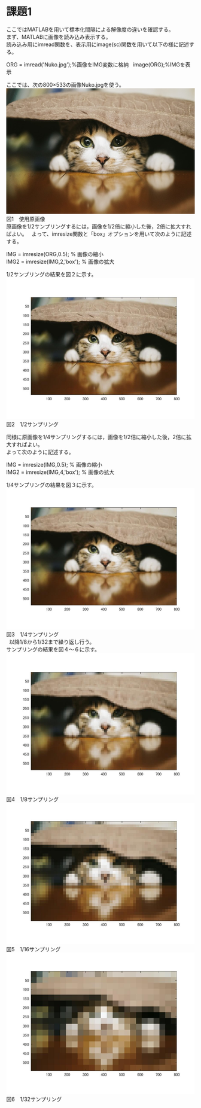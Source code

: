 # 課題1  
ここではMATLABを用いて標本化間隔による解像度の違いを確認する。  
まず、MATLABに画像を読み込み表示する。  
読み込み用にimread関数を、表示用にimage(sc)関数を用いて以下の様に記述する。  
  
ORG = imread('Nuko.jpg');%画像をIMG変数に格納  
image(ORG);%IMGを表示  
  
ここでは、次の800×533の画像Nuko.jpgを使う。  
![Alt text](MATLAB/Nuko.jpg)  
図1　使用原画像  
原画像を1/2サンプリングするには，画像を1/2倍に縮小した後，2倍に拡大すればよい。  
よって、imresize関数と「box」オプションを用いて次のように記述する。  
  
IMG = imresize(ORG,0.5); % 画像の縮小  
IMG2 = imresize(IMG,2,'box'); % 画像の拡大  
  
1/2サンプリングの結果を図２に示す。  
![Alt text](MATLAB/kadai1/Nuko1.jpg)  
図2　1/2サンプリング  
  
同様に原画像を1/4サンプリングするには，画像を1/2倍に縮小した後，2倍に拡大すればよい。  
よって次のように記述する。  　
  
IMG = imresize(IMG,0.5); % 画像の縮小  
IMG2 = imresize(IMG,4,'box'); % 画像の拡大  
  
1/4サンプリングの結果を図３に示す。  
![Alt text](MATLAB/kadai1/Nuko2.jpg)  
図3　1/4サンプリング  
  
以降1/8から1/32まで繰り返し行う。  
サンプリングの結果を図４～６に示す。
![Alt text](MATLAB/kadai1/Nuko3.jpg)  
図4　1/8サンプリング 
![Alt text](MATLAB/kadai1/Nuko4.jpg)  
図5　1/16サンプリング 
![Alt text](MATLAB/kadai1/Nuko5.jpg)  
図6　1/32サンプリング 
